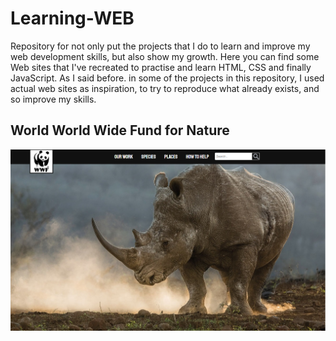 # Learning-WEB

Repository for not only put the projects that I do to learn and improve my web development skills, but also show my growth. 
Here you can find some Web sites that I've recreated to practise and learn HTML, CSS and finally JavaScript. As I said before. in some of the projects in this repository, I used actual web sites as inspiration, to try to reproduce what already exists, and so improve my skills.

## World World Wide Fund for Nature
![Learning_WEB](img_wwf.png)

